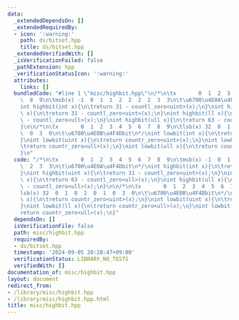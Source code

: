 ```yaml
---
data:
  _extendedDependsOn: []
  _extendedRequiredBy:
  - icon: ':warning:'
    path: ds/bitset.hpp
    title: ds/bitset.hpp
  _extendedVerifiedWith: []
  _isVerificationFailed: false
  _pathExtension: hpp
  _verificationStatusIcon: ':warning:'
  attributes:
    links: []
  bundledCode: "#line 1 \"misc/highbit.hpp\"\n/*\n\tx       0  1  2  3  4  5  6  7\
    \  8  9\n\tmsb(x) -1  0  1  1  2  2  2  2  3  3\n\t\u6700\u4E0A\u4F4Dbit\n*/\n\
    int highbit(int x){\n\treturn 31 - countl_zero<uint>(x);\n}\nint highbit(uint\
    \ x){\n\treturn 31 - countl_zero<uint>(x);\n}\nint highbit(ll x){\n\treturn 63\
    \ - countl_zero<ull>(x);\n}\nint highbit(ull x){\n\treturn 63 - countl_zero<ull>(x);\n\
    }\n\n/*\n\tx       0  1  2  3  4  5  6  7  8  9\n\tlsb(x) 32  0  1  0  2  0  1\
    \  0  3  0\n\t\u6700\u4E0B\u4F4Dbit\n*/\nint lowbit(int x){\n\treturn countr_zero<uint>(x);\n\
    }\nint lowbit(uint x){\n\treturn countr_zero<uint>(x);\n}\nint lowbit(ll x){\n\
    \treturn countr_zero<ull>(x);\n}\nint lowbit(ull x){\n\treturn countr_zero<ull>(x);\n\
    }\n"
  code: "/*\n\tx       0  1  2  3  4  5  6  7  8  9\n\tmsb(x) -1  0  1  1  2  2  2\
    \  2  3  3\n\t\u6700\u4E0A\u4F4Dbit\n*/\nint highbit(int x){\n\treturn 31 - countl_zero<uint>(x);\n\
    }\nint highbit(uint x){\n\treturn 31 - countl_zero<uint>(x);\n}\nint highbit(ll\
    \ x){\n\treturn 63 - countl_zero<ull>(x);\n}\nint highbit(ull x){\n\treturn 63\
    \ - countl_zero<ull>(x);\n}\n\n/*\n\tx       0  1  2  3  4  5  6  7  8  9\n\t\
    lsb(x) 32  0  1  0  2  0  1  0  3  0\n\t\u6700\u4E0B\u4F4Dbit\n*/\nint lowbit(int\
    \ x){\n\treturn countr_zero<uint>(x);\n}\nint lowbit(uint x){\n\treturn countr_zero<uint>(x);\n\
    }\nint lowbit(ll x){\n\treturn countr_zero<ull>(x);\n}\nint lowbit(ull x){\n\t\
    return countr_zero<ull>(x);\n}"
  dependsOn: []
  isVerificationFile: false
  path: misc/highbit.hpp
  requiredBy:
  - ds/bitset.hpp
  timestamp: '2024-09-05 20:28:47+09:00'
  verificationStatus: LIBRARY_NO_TESTS
  verifiedWith: []
documentation_of: misc/highbit.hpp
layout: document
redirect_from:
- /library/misc/highbit.hpp
- /library/misc/highbit.hpp.html
title: misc/highbit.hpp
---
```

